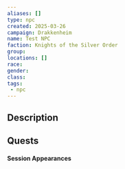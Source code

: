 ```yaml
---
aliases: []
type: npc
created: 2025-03-26
campaign: Drakkenheim
name: Test NPC
faction: Knights of the Silver Order
group:
locations: []
race:
gender:
class:
tags:
 - npc
---
```


## Description

## Quests
<!-- QueryToSerialize: TASK FROM "TTRPG/Drakkenheim/Quests" WHERE !completed AND contains(outlinks, [[Test NPC]]) -->

#### Session Appearances
<!-- QueryToSerialize: LIST FROM [[Test NPC]] WHERE file.folder = "TTRPG/Drakkenheim/Sessions" -->



